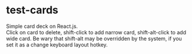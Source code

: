 # test-cards
Simple card deck on React.js.  
Click on card to delete, shift-click to add narrow card, shift-alt-click to add wide card. Be wary that shift-alt may be overridden by the system, if you set it as a change keyboard layout hotkey.
